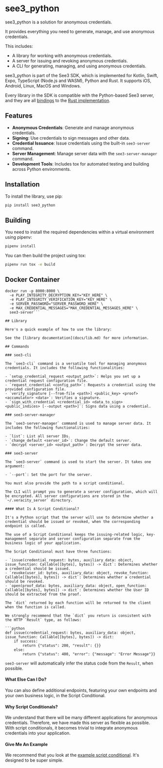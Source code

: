 # see3_python

see3_python is a solution for anonymous credentials.

It provides everything you need to generate, manage, and use anonymous credentials.

This includes:

- A library for working with anonymous credentials.
- A server for issuing and revoking anonymous credentials.
- A CLI for generating, managing, and using anonymous credentials.

see3_python is part of the See3 SDK, which is implemented for Kotlin, Swift, Expo, TypeScript (Node.js and WASM), Python and Rust. It supports iOS, Android, Linux, MacOS and Windows.

Every library in the SDK is compatible with the Python-based See3 server, and they are all [bindings](https://en.wikipedia.org/wiki/Language_binding) to the [Rust implementation](https://github.com/VeracityLabs/see3_rust).

## Features

- **Anonymous Credentials**: Generate and manage anonymous credentials.
- **Signing**: Use credentials to sign messages and other data.
- **Credential Issuance**: Issue credentials using the built-in `see3-server` command.
- **Server Management**: Manage server data with the `see3-server-manager` command.
- **Development Tools**: Includes tox for automated testing and building across Python environments.

## Installation

To install the library, use pip:

```bash
pip install see3_python
```

## Building

You need to install the required dependencies within a virtual environment using pipenv:

```bash
pipenv install
```

You can then build the project using tox:

```bash
pipenv run tox -e build
```

## Docker Container

```docker build -t see3-server .
docker run -p 8000:8000 \
  -e PLAY_INTEGRITY_DECRYPTION_KEY="KEY_HERE" \
  -e PLAY_INTEGRITY_VERIFICATION_KEY="KEY_HERE" \
  -e SERVER_PASSWORD="SERVER_PASSWORD_HERE" \
  -e MAX_CREDENTIAL_MESSAGES="MAX_CREDENTIAL_MESSAGES_HERE" \
  see3-server```

## Library

Here's a quick example of how to use the library:

See the [library documentation](docs/lib.md) for more information.

## Commands

### see3-cli

The `see3-cli` command is a versatile tool for managing anonymous credentials. It includes the following functionalities:

- `setup_credential_request <output_path>`: Helps you set up a credential request configuration file.
- `request_credential <config_path>`: Requests a credential using the provided configuration file.
- `verify_signature [--from-file <path>] <public_key> <proof> <accumulator> <data>`: Verifies a signature.
- `sign_with_credential <credential_id> <data_to_sign> <public_indices> [--output <path>]`: Signs data using a credential.

### see3-server-manager

The `see3-server-manager` command is used to manage server data. It includes the following functionalities:

- `list`: List all server IDs.
- `change_default <server_id>`: Change the default server.
- `decrypt <server_id> <output_path>`: Decrypt the server data.

### see3-server

The `see3-server` command is used to start the server. It takes one argument:

- `--port`: Set the port for the server.

You must also provide the path to a script conditional.

The CLI will prompt you to generate a server configuration, which will be encrypted. All server configurations are stored in the `~/.veracity_server` directory.

#### What Is A Script Conditional?

It's a Python script that the server will use to determine whether a credential should be issued or revoked, when the corresponding endpoint is called. 

The use of a Script Conditional keeps the issuing-related logic, key-management separate and server configuration separate from the business logic of your application.

The Script Conditional must have three functions:

- `issue(credential_request: bytes, auxiliary_data: object, issue_function: Callable[[bytes], bytes]) -> dict`: Determines whether a credential should be issued.
- `revoke(user_id: bytes, auxiliary_data: object, revoke_function: Callable[[bytes], bytes]) -> dict`: Determines whether a credential should be revoked.
- `open(proof_data: bytes, auxiliary_data: object, open_function: Callable[[bytes], bytes]) -> dict`: Determines whether the User ID should be extracted from the proof.

The `dict` returned by each function will be returned to the client when the function is called. 

We strongly recommend that the `dict` you return is consistent with the HTTP `Result` type, as follows:

```python
def issue(credential_request: bytes, auxiliary_data: object, issue_function: Callable[[bytes], bytes]) -> dict:
    if success:
        return {"status": 200, "result": {}}
    else:
        return {"status": 400, "error": {"message": "Error Message"}}
```

`see3-server` will automatically infer the status code from the `Result`, when possible.

#### What Else Can I Do?

You can also define additional endpoints, featuring your own endpoints and your own business logic, in the Script Conditional.

#### Why Script Conditionals?

We understand that there will be many different applications for anonymous credentials. Therefore, we have made this server as flexible as possible. With script conditionals, it becomes trivial to integrate anonymous credentials into your application.

#### Give Me An Example

We recommend that you look at the [example script conditional](examples/test_script.py). It's designed to be super simple.